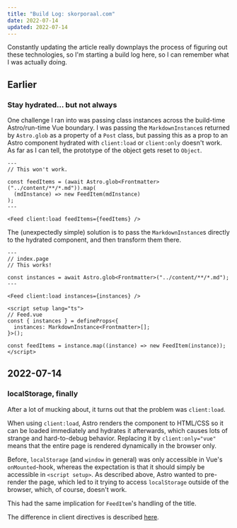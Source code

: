 ```yaml
---
title: "Build Log: skorporaal.com"
date: 2022-07-14
updated: 2022-07-14
---
```


Constantly updating the article really downplays the process of figuring out these technologies, so I'm starting a build log here, so I can remember what I was actually doing.

## Earlier

### Stay hydrated... but not always

One challenge I ran into was passing class instances across the build-time Astro/run-time Vue boundary. I was passing the `MarkdownInstance`s returned by `Astro.glob` as a property of a `Post` class, but passing this as a prop to an Astro component hydrated with `client:load` or `client:only` doesn't work. As far as I can tell, the prototype of the object gets reset to `Object`.

```astro
---
// This won't work.

const feedItems = (await Astro.glob<Frontmatter>("../content/**/*.md")).map(
  (mdInstance) => new FeedItem(mdInstance)
);
---

<Feed client:load feedItems={feedItems} />
```

The (unexpectedly simple) solution is to pass the `MarkdownInstance`s directly to the hydrated component, and then transform them there.

```astro
---
// index.page
// This works!

const instances = await Astro.glob<Frontmatter>("../content/**/*.md");
---

<Feed client:load instances={instances} />
```

```vue
<script setup lang="ts">
// Feed.vue
const { instances } = defineProps<{
  instances: MarkdownInstance<Frontmatter>[];
}>();

const feedItems = instance.map((instance) => new FeedItem(instance));
</script>
```

## 2022-07-14

### localStorage, finally

After a lot of mucking about, it turns out that the problem was `client:load`.

When using `client:load`, Astro renders the component to HTML/CSS so it can be loaded immediately and hydrates it afterwards, which causes lots of strange and hard-to-debug behavior. Replacing it by `client:only="vue"` means that the entire page is rendered dynamically in the browser only.

Before, `localStorage` (and `window` in general) was only accessible in Vue's `onMounted`-hook, whereas the expectation is that it should simply be accessible in `<script setup>`. As described above, Astro wanted to pre-render the page, which led to it trying to access `localStorage` outside of the browser, which, of course, doesn't work.

This had the same implication for `FeedItem`'s handling of the title.

The difference in client directives is described [here](https://docs.astro.build/en/reference/directives-reference/#client-directives).
